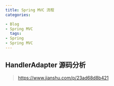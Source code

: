 ```yaml
---
title: Spring MVC 流程
categories:

- Blog
- Spring MVC
  tags:
- Spring
- Spring MVC
---
```


## HandlerAdapter 源码分析

> https://www.jianshu.com/p/23ad68d8b421